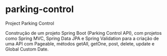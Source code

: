 # parking-control
Project Parking Control

Construção de um projeto Spring Boot (Parking Control API), 
com projetos como Spring MVC, Spring Data JPA e Spring Validation para a criação de uma API com Pageable, 
métodos getAll, getOne, post, delete, update e Global Custom Date.
